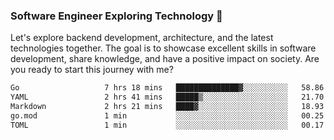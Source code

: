 ### Software Engineer Exploring Technology 🚀 

Let's explore backend development, architecture, and the latest technologies together. The goal is to showcase excellent skills in software development, share knowledge, and have a positive impact on society. Are you ready to start this journey with me?

<!--START_SECTION:waka-->

```txt
Go                   7 hrs 18 mins   ██████████████▓░░░░░░░░░░   58.86 %
YAML                 2 hrs 41 mins   █████▒░░░░░░░░░░░░░░░░░░░   21.70 %
Markdown             2 hrs 21 mins   ████▓░░░░░░░░░░░░░░░░░░░░   18.93 %
go.mod               1 min           ░░░░░░░░░░░░░░░░░░░░░░░░░   00.25 %
TOML                 1 min           ░░░░░░░░░░░░░░░░░░░░░░░░░   00.17 %
```

<!--END_SECTION:waka-->

